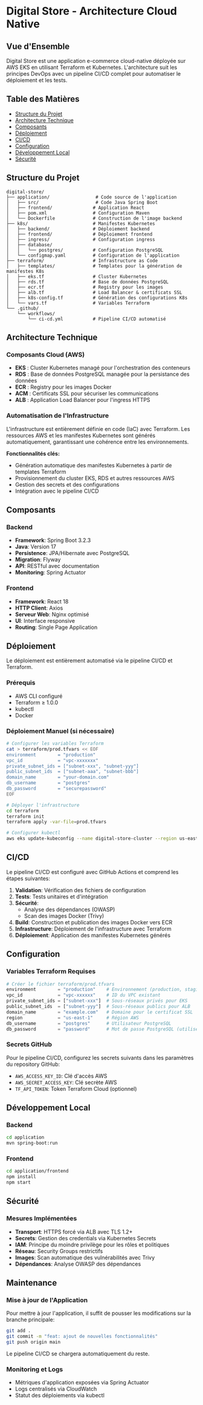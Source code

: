 # Digital Store - Architecture Cloud Native

## Vue d'Ensemble

Digital Store est une application e-commerce cloud-native déployée sur AWS EKS en utilisant Terraform et Kubernetes. L'architecture suit les principes DevOps avec un pipeline CI/CD complet pour automatiser le déploiement et les tests.

## Table des Matières

- [Structure du Projet](#structure-du-projet)
- [Architecture Technique](#architecture-technique)
- [Composants](#composants)
- [Déploiement](#déploiement)
- [CI/CD](#ci-cd)
- [Configuration](#configuration)
- [Développement Local](#développement-local)
- [Sécurité](#sécurité)

## Structure du Projet

```
digital-store/
├── application/                 # Code source de l'application
│   ├── src/                     # Code Java Spring Boot
│   ├── frontend/               # Application React
│   ├── pom.xml                 # Configuration Maven
│   └── Dockerfile              # Construction de l'image backend
├── k8s/                        # Manifestes Kubernetes
│   ├── backend/                # Déploiement backend
│   ├── frontend/               # Déploiement frontend
│   ├── ingress/                # Configuration ingress
│   ├── database/
│   │   └── postgres/           # Configuration PostgreSQL
│   └── configmap.yaml          # Configuration de l'application
├── terraform/                  # Infrastructure as Code
│   ├── templates/              # Templates pour la génération de manifestes K8s
│   ├── eks.tf                  # Cluster Kubernetes
│   ├── rds.tf                  # Base de données PostgreSQL
│   ├── ecr.tf                  # Registry pour les images
│   ├── alb.tf                  # Load Balancer & certificats SSL
│   ├── k8s-config.tf           # Génération des configurations K8s
│   └── vars.tf                 # Variables Terraform
└── .github/
    └── workflows/
        └── ci-cd.yml           # Pipeline CI/CD automatisé
```

## Architecture Technique

### Composants Cloud (AWS)

- **EKS** : Cluster Kubernetes managé pour l'orchestration des conteneurs
- **RDS** : Base de données PostgreSQL managée pour la persistance des données
- **ECR** : Registry pour les images Docker
- **ACM** : Certificats SSL pour sécuriser les communications
- **ALB** : Application Load Balancer pour l'ingress HTTPS

### Automatisation de l'Infrastructure

L'infrastructure est entièrement définie en code (IaC) avec Terraform. Les ressources AWS et les manifestes Kubernetes sont générés automatiquement, garantissant une cohérence entre les environnements.

**Fonctionnalités clés:**
- Génération automatique des manifestes Kubernetes à partir de templates Terraform
- Provisionnement du cluster EKS, RDS et autres ressources AWS
- Gestion des secrets et des configurations
- Intégration avec le pipeline CI/CD

## Composants

### Backend

- **Framework**: Spring Boot 3.2.3
- **Java**: Version 17
- **Persistence**: JPA/Hibernate avec PostgreSQL
- **Migration**: Flyway
- **API**: RESTful avec documentation
- **Monitoring**: Spring Actuator

### Frontend

- **Framework**: React 18
- **HTTP Client**: Axios
- **Serveur Web**: Nginx optimisé
- **UI**: Interface responsive
- **Routing**: Single Page Application

## Déploiement

Le déploiement est entièrement automatisé via le pipeline CI/CD et Terraform.

### Prérequis

- AWS CLI configuré
- Terraform ≥ 1.0.0
- kubectl
- Docker

### Déploiement Manuel (si nécessaire)

```bash
# Configurer les variables Terraform
cat > terraform/prod.tfvars << EOF
environment        = "production"
vpc_id             = "vpc-xxxxxxx"
private_subnet_ids = ["subnet-xxx", "subnet-yyy"]
public_subnet_ids  = ["subnet-aaa", "subnet-bbb"]
domain_name        = "your-domain.com"
db_username        = "postgres"
db_password        = "securepassword"
EOF

# Déployer l'infrastructure
cd terraform
terraform init
terraform apply -var-file=prod.tfvars

# Configurer kubectl
aws eks update-kubeconfig --name digital-store-cluster --region us-east-1
```

## CI/CD

Le pipeline CI/CD est configuré avec GitHub Actions et comprend les étapes suivantes:

1. **Validation**: Vérification des fichiers de configuration
2. **Tests**: Tests unitaires et d'intégration
3. **Sécurité**: 
   - Analyse des dépendances (OWASP)
   - Scan des images Docker (Trivy)
4. **Build**: Construction et publication des images Docker vers ECR
5. **Infrastructure**: Déploiement de l'infrastructure avec Terraform
6. **Déploiement**: Application des manifestes Kubernetes générés

## Configuration

### Variables Terraform Requises

```terraform
# Créer le fichier terraform/prod.tfvars
environment        = "production"    # Environnement (production, staging, etc.)
vpc_id             = "vpc-xxxxxx"    # ID du VPC existant
private_subnet_ids = ["subnet-xxx"]  # Sous-réseaux privés pour EKS
public_subnet_ids  = ["subnet-yyy"]  # Sous-réseaux publics pour ALB
domain_name        = "example.com"   # Domaine pour le certificat SSL
region             = "us-east-1"     # Région AWS
db_username        = "postgres"      # Utilisateur PostgreSQL 
db_password        = "password"      # Mot de passe PostgreSQL (utiliser un secret manager en production)
```

### Secrets GitHub

Pour le pipeline CI/CD, configurez les secrets suivants dans les paramètres du repository GitHub:

- `AWS_ACCESS_KEY_ID`: Clé d'accès AWS
- `AWS_SECRET_ACCESS_KEY`: Clé secrète AWS
- `TF_API_TOKEN`: Token Terraform Cloud (optionnel)

## Développement Local

### Backend

```bash
cd application
mvn spring-boot:run
```

### Frontend

```bash
cd application/frontend
npm install
npm start
```

## Sécurité

### Mesures Implémentées

- **Transport**: HTTPS forcé via ALB avec TLS 1.2+
- **Secrets**: Gestion des credentials via Kubernetes Secrets
- **IAM**: Principe du moindre privilège pour les rôles et politiques
- **Réseau**: Security Groups restrictifs
- **Images**: Scan automatique des vulnérabilités avec Trivy
- **Dépendances**: Analyse OWASP des dépendances

## Maintenance

### Mise à jour de l'Application

Pour mettre à jour l'application, il suffit de pousser les modifications sur la branche principale:

```bash
git add .
git commit -m "feat: ajout de nouvelles fonctionnalités"
git push origin main
```

Le pipeline CI/CD se chargera automatiquement du reste.

### Monitoring et Logs

- Métriques d'application exposées via Spring Actuator
- Logs centralisés via CloudWatch
- Statut des déploiements via kubectl 